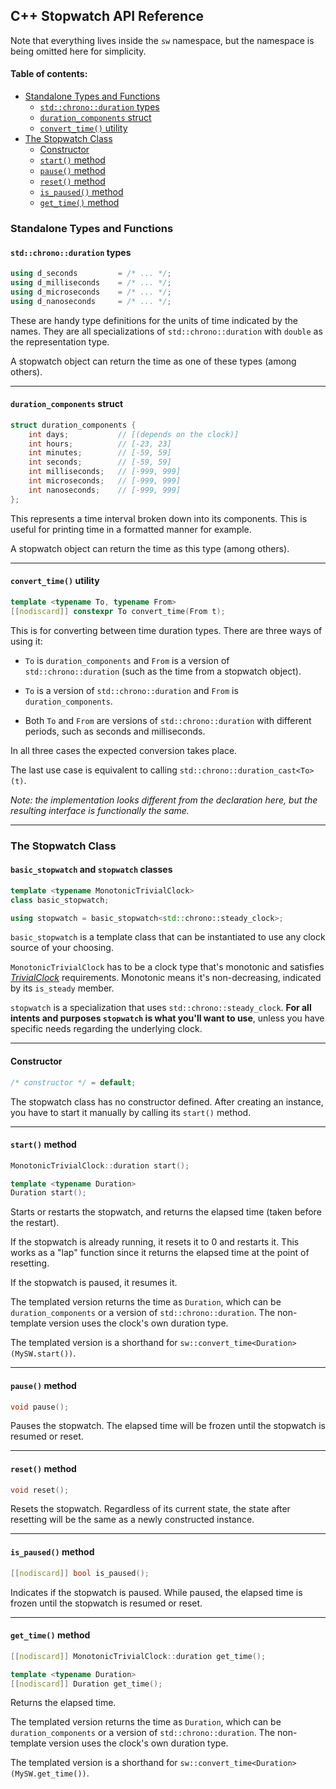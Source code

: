 ## C++ Stopwatch API Reference


Note that everything lives inside the `sw` namespace, but the namespace is being omitted here for simplicity.

#### Table of contents:
  * [Standalone Types and Functions](#standalone-types-and-functions)
    * [`std::chrono::duration` types](#stdchronoduration-types)
    * [`duration_components` struct](#duration_components-struct)
    * [`convert_time()` utility](#convert_time-utility)
  * [The Stopwatch Class](#the-stopwatch-class)
    * [Constructor](#constructor)
    * [`start()` method](#start-method)
    * [`pause()` method](#pause-method)
    * [`reset()` method](#reset-method)
    * [`is_paused()` method](#is_paused-method)
    * [`get_time()` method](#get_time-method)


### Standalone Types and Functions

#### `std::chrono::duration` types
```cpp
using d_seconds         = /* ... */;
using d_milliseconds    = /* ... */;
using d_microseconds    = /* ... */;
using d_nanoseconds     = /* ... */;
```
These are handy type definitions for the units of time indicated by the names. They are all specializations of `std::chrono::duration` with `double` as the representation type.

A stopwatch object can return the time as one of these types (among others).
___

#### `duration_components` struct
```cpp
struct duration_components {
    int days;           // [(depends on the clock)]
    int hours;          // [-23, 23]
    int minutes;        // [-59, 59]
    int seconds;        // [-59, 59]
    int milliseconds;   // [-999, 999]
    int microseconds;   // [-999, 999]
    int nanoseconds;    // [-999, 999]
};
```
This represents a time interval broken down into its components. This is useful for printing time in a formatted manner for example.

A stopwatch object can return the time as this type (among others).
___

#### `convert_time()` utility
```cpp
template <typename To, typename From>
[[nodiscard]] constexpr To convert_time(From t);
```
This is for converting between time duration types. There are three ways of using it:

 * `To` is `duration_components` and `From` is a version of `std::chrono::duration` (such as the time from a stopwatch object).

 * `To` is a version of `std::chrono::duration` and `From` is `duration_components`.

 * Both `To` and `From` are versions of `std::chrono::duration` with different periods, such as seconds and milliseconds.

In all three cases the expected conversion takes place.

The last use case is equivalent to calling `std::chrono::duration_cast<To>(t)`.

*Note: the implementation looks different from the declaration here, but the resulting interface is functionally the same.*
___


### The Stopwatch Class

#### `basic_stopwatch` and `stopwatch` classes
```cpp
template <typename MonotonicTrivialClock>
class basic_stopwatch;

using stopwatch = basic_stopwatch<std::chrono::steady_clock>;
```
`basic_stopwatch` is a template class that can be instantiated to use any clock source of your choosing.

`MonotonicTrivialClock` has to be a clock type that's monotonic and satisfies [*TrivialClock*](https://en.cppreference.com/w/cpp/named_req/TrivialClock) requirements. Monotonic means it's non-decreasing, indicated by its `is_steady` member.

`stopwatch` is a specialization that uses `std::chrono::steady_clock`. **For all intents and purposes `stopwatch` is what you'll want to use**, unless you have specific needs regarding the underlying clock.
___

#### Constructor
```cpp
/* constructor */ = default;
```
The stopwatch class has no constructor defined. After creating an instance, you have to start it manually by calling its `start()` method.
___

#### `start()` method
```cpp
MonotonicTrivialClock::duration start();

template <typename Duration>
Duration start();
```
Starts or restarts the stopwatch, and returns the elapsed time (taken before the restart).

If the stopwatch is already running, it resets it to 0 and restarts it. This works as a "lap" function since it returns the elapsed time at the point of resetting.

If the stopwatch is paused, it resumes it.

The templated version returns the time as `Duration`, which can be `duration_components` or a version of `std::chrono::duration`. The non-template version uses the clock's own duration type.

The templated version is a shorthand for `sw::convert_time<Duration>(MySW.start())`.
___

#### `pause()` method
```cpp
void pause();
```
Pauses the stopwatch. The elapsed time will be frozen until the stopwatch is resumed or reset.
___

#### `reset()` method
```cpp
void reset();
```
Resets the stopwatch. Regardless of its current state, the state after resetting will be the same as a newly constructed instance.
___

#### `is_paused()` method
```cpp
[[nodiscard]] bool is_paused();
```
Indicates if the stopwatch is paused. While paused, the elapsed time is frozen until the stopwatch is resumed or reset.
___

#### `get_time()` method
```cpp
[[nodiscard]] MonotonicTrivialClock::duration get_time();

template <typename Duration>
[[nodiscard]] Duration get_time();
```
Returns the elapsed time.

The templated version returns the time as `Duration`, which can be `duration_components` or a version of `std::chrono::duration`. The non-template version uses the clock's own duration type.

The templated version is a shorthand for `sw::convert_time<Duration>(MySW.get_time())`.